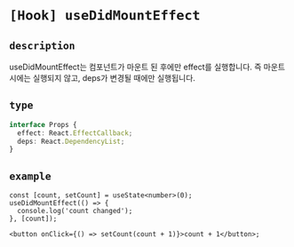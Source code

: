 # `[Hook] useDidMountEffect`

## `description`

useDidMountEffect는 컴포넌트가 마운트 된 후에만 effect를 실행합니다.
즉 마운트 시에는 실행되지 않고, deps가 변경될 때에만 실행됩니다.

## `type`

```ts
interface Props {
  effect: React.EffectCallback;
  deps: React.DependencyList;
}
```

## `example`

```tsx
const [count, setCount] = useState<number>(0);
useDidMountEffect(() => {
  console.log('count changed');
}, [count]);

<button onClick={() => setCount(count + 1)}>count + 1</button>;
```
